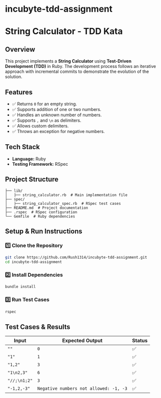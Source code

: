 # incubyte-tdd-assignment
# String Calculator - TDD Kata

## Overview
This project implements a **String Calculator** using **Test-Driven Development (TDD)** in Ruby. The development process follows an iterative approach with incremental commits to demonstrate the evolution of the solution.

## Features
- ✅ Returns `0` for an empty string.
- ✅ Supports addition of one or two numbers.
- ✅ Handles an unknown number of numbers.
- ✅ Supports `,` and `\n` as delimiters.
- ✅ Allows custom delimiters.
- ✅ Throws an exception for negative numbers.

## Tech Stack
- **Language:** Ruby
- **Testing Framework:** RSpec

## Project Structure
```
├── lib/
│   ├── string_calculator.rb  # Main implementation file
├── spec/
│   ├── string_calculator_spec.rb  # RSpec test cases
├── README.md  # Project documentation
├── .rspec  # RSpec configuration
└── Gemfile  # Ruby dependencies
```

## Setup & Run Instructions

### 1️⃣ Clone the Repository
```sh
git clone https://github.com/Rush1314/incubyte-tdd-assignment.git
cd incubyte-tdd-assignment
```

### 2️⃣ Install Dependencies
```sh
bundle install
```

### 3️⃣ Run Test Cases
```sh
rspec
```

## Test Cases & Results
| Input | Expected Output | Status |
|---|---|---|
| `""` | `0` | ✅ |
| `"1"` | `1` | ✅ |
| `"1,2"` | `3` | ✅ |
| `"1\n2,3"` | `6` | ✅ |
| `"//;\n1;2"` | `3` | ✅ |
| `"-1,2,-3"` | `Negative numbers not allowed: -1, -3` | ✅ |
